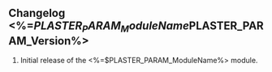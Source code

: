 ## Changelog <%=$PLASTER_PARAM_ModuleName%> v<%=$PLASTER_PARAM_Version%>

1. Initial release of the <%=$PLASTER_PARAM_ModuleName%> module.
